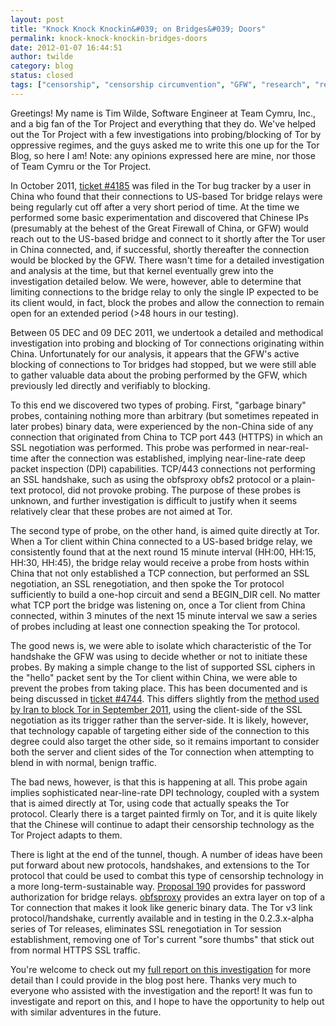 ```yaml
---
layout: post
title: "Knock Knock Knockin&#039; on Bridges&#039; Doors"
permalink: knock-knock-knockin-bridges-doors
date: 2012-01-07 16:44:51
author: twilde
category: blog
status: closed
tags: ["censorship", "censorship circumvention", "GFW", "research", "research results"]
---
```


Greetings! My name is Tim Wilde, Software Engineer at Team Cymru, Inc., and a big fan of the Tor Project and everything that they do. We've helped out the Tor Project with a few investigations into probing/blocking of Tor by oppressive regimes, and the guys asked me to write this one up for the Tor Blog, so here I am! Note: any opinions expressed here are mine, nor those of Team Cymru or the Tor Project.

In October 2011, [ticket \#4185](https://trac.torproject.org/projects/tor/ticket/4185) was filed in the Tor bug tracker by a user in China who found that their connections to US-based Tor bridge relays were being regularly cut off after a very short period of time. At the time we performed some basic experimentation and discovered that Chinese IPs (presumably at the behest of the Great Firewall of China, or GFW) would reach out to the US-based bridge and connect to it shortly after the Tor user in China connected, and, if successful, shortly thereafter the connection would be blocked by the GFW. There wasn't time for a detailed investigation and analysis at the time, but that kernel eventually grew into the investigation detailed below. We were, however, able to determine that limiting connections to the bridge relay to only the single IP expected to be its client would, in fact, block the probes and allow the connection to remain open for an extended period (\>48 hours in our testing).

Between 05 DEC and 09 DEC 2011, we undertook a detailed and methodical investigation into probing and blocking of Tor connections originating within China. Unfortunately for our analysis, it appears that the GFW's active blocking of connections to Tor bridges had stopped, but we were still able to gather valuable data about the probing performed by the GFW, which previously led directly and verifiably to blocking.

To this end we discovered two types of probing. First, "garbage binary" probes, containing nothing more than arbitrary (but sometimes repeated in later probes) binary data, were experienced by the non-China side of any connection that originated from China to TCP port 443 (HTTPS) in which an SSL negotiation was performed. This probe was performed in near-real-time after the connection was established, implying near-line-rate deep packet inspection (DPI) capabilities. TCP/443 connections not performing an SSL handshake, such as using the obfsproxy obfs2 protocol or a plain-text protocol, did not provoke probing. The purpose of these probes is unknown, and further investigation is difficult to justify when it seems relatively clear that these probes are not aimed at Tor.

The second type of probe, on the other hand, is aimed quite directly at Tor. When a Tor client within China connected to a US-based bridge relay, we consistently found that at the next round 15 minute interval (HH:00, HH:15, HH:30, HH:45), the bridge relay would receive a probe from hosts within China that not only established a TCP connection, but performed an SSL negotiation, an SSL renegotiation, and then spoke the Tor protocol sufficiently to build a one-hop circuit and send a BEGIN\_DIR cell. No matter what TCP port the bridge was listening on, once a Tor client from China connected, within 3 minutes of the next 15 minute interval we saw a series of probes including at least one connection speaking the Tor protocol.

The good news is, we were able to isolate which characteristic of the Tor handshake the GFW was using to decide whether or not to initiate these probes. By making a simple change to the list of supported SSL ciphers in the "hello" packet sent by the Tor client within China, we were able to prevent the probes from taking place. This has been documented and is being discussed in [ticket \#4744](https://trac.torproject.org/projects/tor/ticket/4744). This differs slightly from the [method used by Iran to block Tor in September 2011](https://blog.torproject.org/blog/iran-blocks-tor-tor-releases-same-day-fix), using the client-side of the SSL negotiation as its trigger rather than the server-side. It is likely, however, that technology capable of targeting either side of the connection to this degree could also target the other side, so it remains important to consider both the server and client sides of the Tor connection when attempting to blend in with normal, benign traffic.

The bad news, however, is that this is happening at all. This probe again implies sophisticated near-line-rate DPI technology, coupled with a system that is aimed directly at Tor, using code that actually speaks the Tor protocol. Clearly there is a target painted firmly on Tor, and it is quite likely that the Chinese will continue to adapt their censorship technology as the Tor Project adapts to them.

There is light at the end of the tunnel, though. A number of ideas have been put forward about new protocols, handshakes, and extensions to the Tor protocol that could be used to combat this type of censorship technology in a more long-term-sustainable way. [Proposal 190](https://gitweb.torproject.org/torspec.git/blob/HEAD:/proposals/190-password-bridge-authorization.txt) provides for password authorization for bridge relays. [obfsproxy](https://gitweb.torproject.org/obfsproxy.git/blob/HEAD:/doc/tor-obfs-howto.txt) provides an extra layer on top of a Tor connection that makes it look like generic binary data. The Tor v3 link protocol/handshake, currently available and in testing in the 0.2.3.x-alpha series of Tor releases, eliminates SSL renegotiation in Tor session establishment, removing one of Tor's current "sore thumbs" that stick out from normal HTTPS SSL traffic.

You're welcome to check out my [full report on this investigation](https://gist.github.com/da3c7a9af01d74cd7de7) for more detail than I could provide in the blog post here. Thanks very much to everyone who assisted with the investigation and the report! It was fun to investigate and report on this, and I hope to have the opportunity to help out with similar adventures in the future.
